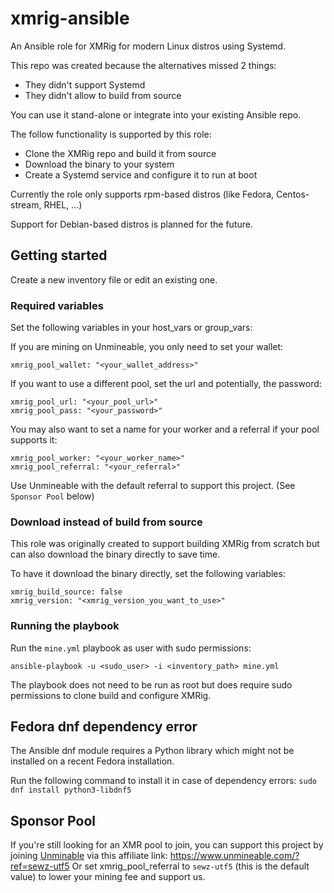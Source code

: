 # xmrig-ansible

An Ansible role for XMRig for modern Linux distros using Systemd.

This repo was created because the alternatives missed 2 things:
- They didn't support Systemd
- They didn't allow to build from source

You can use it stand-alone or integrate into your existing Ansible repo.

The follow functionality is supported by this role:
- Clone the XMRig repo and build it from source
- Download the binary to your system
- Create a Systemd service and configure it to run at boot

Currently the role only supports rpm-based distros (like Fedora, Centos-stream, RHEL, ...)

Support for Debian-based distros is planned for the future.

## Getting started

Create a new inventory file or edit an existing one.

### Required variables

Set the following variables in your host_vars or group_vars:

If you are mining on Unmineable, you only need to set your wallet:

```
xmrig_pool_wallet: "<your_wallet_address>"
```

If you want to use a different pool, set the url and potentially, the password:

```
xmrig_pool_url: "<your_pool_url>"
xmrig_pool_pass: "<your_password>"
```

You may also want to set a name for your worker and a referral if your pool supports it:

```
xmrig_pool_worker: "<your_worker_name>"
xmrig_pool_referral: "<your_referral>"
```

Use Unmineable with the default referral to support this project. (See `Sponsor Pool` below)

### Download instead of build from source

This role was originally created to support building XMRig from scratch but can also download the binary directly to save time.

To have it download the binary directly, set the following variables:

```
xmrig_build_source: false
xmrig_version: "<xmrig_version_you_want_to_use>"
```

### Running the playbook

Run the `mine.yml` playbook as user with sudo permissions:
```
ansible-playbook -u <sudo_user> -i <inventory_path> mine.yml
```

The playbook does not need to be run as root but does require sudo permissions to clone build and configure XMRig.

## Fedora dnf dependency error

The Ansible dnf module requires a Python library which might not be installed on a recent Fedora installation.

Run the following command to install it in case of dependency errors:
`sudo dnf install python3-libdnf5`

## Sponsor Pool

If you're still looking for an XMR pool to join, you can support this project by joining [Unminable](https://www.unmineable.com/?ref=sewz-utf5) via this affiliate link: <https://www.unmineable.com/?ref=sewz-utf5>
Or set xmrig_pool_referral to `sewz-utf5` (this is the default value) to lower your mining fee and support us.
